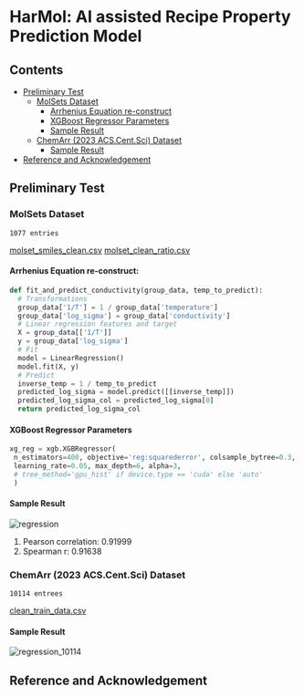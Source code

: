 # HarMol: AI assisted Recipe Property Prediction Model

## Contents
* [Preliminary Test](#preliminary-test)
  * [MolSets Dataset](#molsets-dataset)
    * [Arrhenius Equation re-construct](#arrhenius-equation-re-construct)
    * [XGBoost Regressor Parameters](#xgboost-regressor-parameters)
    * [Sample Result](#sample-result)
  * [ChemArr (2023 ACS.Cent.Sci) Dataset](#chemarr-(2023-acs.cent.sci)-dataset)
    * [Sample Result](#sample-result)
* [Reference and Acknowledgement](reference-and-acknowledgement)


## Preliminary Test

### MolSets Dataset
```1077 entries```

[molset_smiles_clean.csv](https://github.com/StarLiu714/HarMol/files/14746855/molset_smiles_clean.csv)
[molset_clean_ratio.csv](https://github.com/StarLiu714/HarMol/files/14746787/molset_clean_ratio.csv) 

#### Arrhenius Equation re-construct:
   ```python
   def fit_and_predict_conductivity(group_data, temp_to_predict):
     # Transformations
     group_data['1/T'] = 1 / group_data['temperature']
     group_data['log_sigma'] = group_data['conductivity']
     # Linear regression features and target
     X = group_data[['1/T']]
     y = group_data['log_sigma']
     # Fit
     model = LinearRegression()
     model.fit(X, y)
     # Predict
     inverse_temp = 1 / temp_to_predict
     predicted_log_sigma = model.predict([[inverse_temp]])
     predicted_log_sigma_col = predicted_log_sigma[0]
     return predicted_log_sigma_col
 ```

#### XGBoost Regressor Parameters
```python
xg_reg = xgb.XGBRegressor(
 n_estimators=400, objective='reg:squarederror', colsample_bytree=0.3,
 learning_rate=0.05, max_depth=6, alpha=3,
 # tree_method='gpu_hist' if device.type == 'cuda' else 'auto'
 )
```

#### Sample Result
![regression](https://github.com/StarLiu714/HarMol/assets/87756322/05715870-570e-4888-8518-f1b2da22e6bc)
1. Pearson correlation: 0.91999
2. Spearman r: 0.91638


### ChemArr (2023 ACS.Cent.Sci) Dataset
```10114 entrees```

[clean_train_data.csv](https://github.com/StarLiu714/HarMol/files/14746987/clean_train_data.csv)


#### Sample Result
![regression_10114](https://github.com/StarLiu714/HarMol/assets/87756322/60f9e9ba-f26b-4ad8-b126-827f7e473610)



## Reference and Acknowledgement




